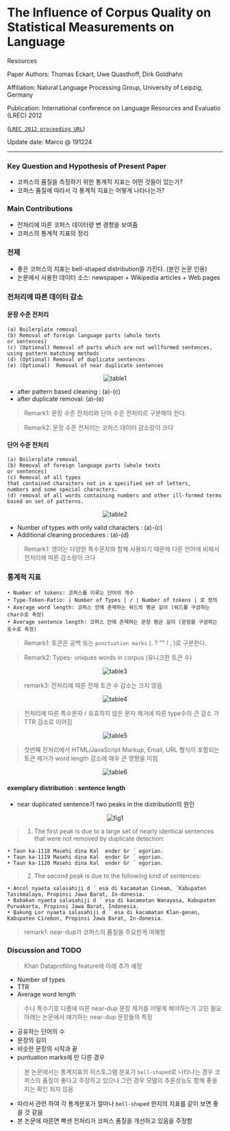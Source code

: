 # The Influence of Corpus Quality on Statistical Measurements on Language
Resources

Paper Authors:  Thomas Eckart, Uwe Quasthoff, Dirk Goldhahn

Affiliation: Natural Language Processing Group, University of Leipzig, Germany

Publication:  International conference on Language Resources and Evaluatio (LREC) 2012 

([`LREC 2012 proceeding URL`](http://www.lrec-conf.org/proceedings/lrec2012/pdf/476_Paper.pdf))

Update date: Marco @ 191224

---


### Key Question and Hypothesis of Present Paper
- 코퍼스의 품질을 측정하기 위한 통계적 지표는 어떤 것들이 있는가?
- 코퍼스 품질에 따라서 각 통계적 지표는 어떻게 나타나는가?


### Main Contributions
- 전처리에 따른 코퍼스 데이터량 변 경향을 보여줌
- 코퍼스의 통계적 지표의 정리


### 전제
- 좋은 코퍼스의 지표는 bell-shaped distribution을 가진다. (본인 논문 인용)
- 논문에서 사용한 데이터 소스:  newspaper + Wikipedia articles + Web pages

### 전처리에 따른 데이터 감소 

#### 문장 수준 전처리 
```
(a) Boilerplate removal
(b) Removal of foreign language parts (whole texts
or sentences)
(c) (Optional) Removal of parts which are not wellformed sentences, using pattern matching methods
(d) (Optional) Removal of duplicate sentences
(e) (Optional)  Removal of near duplicate sentences
```

<p align="center">
  <img src="https://github.com/jwkanggist/automl-papers-in-practice/blob/master/share-reports/figs/lrec2012/table1.png" title="table1">
</p>

- after pattern based cleaning : (a)-(c)
- after duplicate removal: (a)-(e)

> Remark1: 문장 수준 전처리와 단어 수준 전처리르 구분해야 한다. 

> Remark2: 문장 수준 전처리는 코퍼스 데이터 감소량이 크다 


#### 단어 수준 전처리
```
(a) Boilerplate removal
(b) Removal of foreign language parts (whole texts
or sentences)
(c) Removal of all types
that contained characters not in a specified set of letters,
numbers and some special characters.
(d) removal of all words containing numbers and other ill-formed terms based on set of patterns.
```

<p align="center">
  <img src="https://github.com/jwkanggist/automl-papers-in-practice/blob/master/share-reports/figs/lrec2012/table2.png" title="table2">
</p>

- Number of types with only valid characters : (a)-(c)
- Additional cleaning procedures : (a)-(d)

> Remark1: 영어는 다양한 특수문자와 함께 사용되기 때문에 다른 언어에 비해서 전처리에 따른 감소량이 크다

### 통계적 지표

```
• Number of tokens: 코퍼스를 이루는 단어의 개수
• Type-Token-Ratio: | Number of Types | / | Number of tokens | 로 정의
• Average word length: 코퍼스 안에 존재하는 워드의 평균 길이 (워드를 구성하는 char수로 측정)
• Average sentence length: 코퍼스 안에 존재하는 문장 평균 길이 (문장을 구성하는 토수로 측정)
```

> Remark1: 토큰은 공백 또는 `punctuation marks` (. ? "" ! , )로 구분한다. 

> Remark2: Types- uniques words in corpus (유니크한  토큰 수)

<p align="center">
  <img src="https://github.com/jwkanggist/automl-papers-in-practice/blob/master/share-reports/figs/lrec2012/table3.png" title="table3">
</p>

> remark3: 전처리에 따른 전체 토큰 수 감소는 크지 않음

<p align="center">
  <img src="https://github.com/jwkanggist/automl-papers-in-practice/blob/master/share-reports/figs/lrec2012/table4.png" title="table4">
</p>

> 전처리에 따른 특수문자 / 유효하지 않은 문자 제거에 따른 type수의 큰 감소 가 TTR 감소로 이어짐


<p align="center">
  <img src="https://github.com/jwkanggist/automl-papers-in-practice/blob/master/share-reports/figs/lrec2012/table5.png" title="table5">
</p>

> 첫번째 전처리에서 HTML/JavaScript Markup, Email, URL 형식이 포함되는 토큰 제거가  word length 감소에 매우 큰 영향을 미침

<p align="center">
  <img src="https://github.com/jwkanggist/automl-papers-in-practice/blob/master/share-reports/figs/lrec2012/table6.png" title="table6">
</p>



#### exemplary distribution :  sentence length
- near duplicated sentence가 two peaks in the distribution의 원인


<p align="center">
  <img src="https://github.com/jwkanggist/automl-papers-in-practice/blob/master/share-reports/figs/lrec2012/fig1.png" title="fig1">
</p>

> 1) The first peak is due to a large set of nearly identical
sentences that were not removed by duplicate detection:
```
• Taun ka-1118 Masehi dina Kal  ender Gr ´ egorian. 
• Taun ka-1119 Masehi dina Kal  ender Gr ´ egorian. 
• Taun ka-1120 Masehi dina Kal  ender Gr ´ egorian. 
```

> 2) The second peak is due to the following kind of sentences:
```
• Ancol nyaeta salasahiji d ´ esa di kacamatan Cineam, ´Kabupaten Tasikmalaya, Propinsi Jawa Barat, In-donesia. 
• Babakan nyaeta salasahiji d ´ esa di kacamatan Wanayasa, Kabupaten Purwakarta, Propinsi Jawa Barat, Indonesia. 
• Bakung Lor nyaeta salasahiji d ´ esa di kacamatan Klan-genan, Kabupaten Cirebon, Propinsi Jawa Barat, In-donesia. 
```

> remark1: near-dup가 코퍼스의 품질을 주요한게 여해함

### Discussion and TODO
> Khan Dataprofiling feature에 아래 추가 예정
- Number of types
- TTR
- Average word length 

> 수나 특수기호 다름에 따른 near-dup 문장 제거를 어떻게 해야하는가 고민 필요 아래는 논문에서 얘기하는 near-dup 문장들의 특징
- 공유하는 단어의 수
- 문장의 길이 
- 비슷한 문장의 시작과 끝
- puntuation marks에 만 다른 경우 


> 본 논문애서는  통계지표의 히스토그램 분포가 `bell-shaped`로 나타나는 경우 코퍼스의 품질이 좋다고 주장하고 있으나 그런 경우 모델의 추론성능도 함께 좋을지는 확인 되지 않음
- 따라서 관련 하여 각 통계분포가 얼마나 `bell-shaped` 한지의 지표를 같이 보면 좋을 것 같음
- 본 논문에 따른면 빡센 전처리가 코퍼스 품질을 개선하고 있음을 주장함
